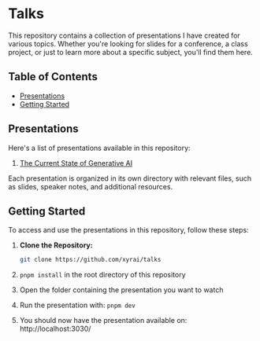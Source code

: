# Talks

This repository contains a collection of presentations I have created for various topics. Whether you're looking for slides for a conference, a class project, or just to learn more about a specific subject, you'll find them here.

## Table of Contents

- [Presentations](#presentations)
- [Getting Started](#getting-started)

## Presentations

Here's a list of presentations available in this repository:

1. [The Current State of Generative AI](https://github.com/Xyrai/talks/tree/main/2023-09-21/src)

Each presentation is organized in its own directory with relevant files, such as slides, speaker notes, and additional resources.

## Getting Started

To access and use the presentations in this repository, follow these steps:

1. **Clone the Repository:**

   ```bash
   git clone https://github.com/xyrai/talks
    ```
2. `pnpm install` in the root directory of this repository
3. Open the folder containing the presentation you want to watch
4. Run the presentation with: `pnpm dev`
5. You should now have the presentation available on: http://localhost:3030/
